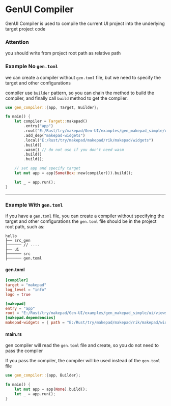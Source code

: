 # GenUI Compiler
GenUI Compiler is used to compile the current UI project into the underlying target project code

### Attention
you should write from project root path as relative path
### Example No `gen.toml`
we can create a compiler without `gen.toml` file, but we need to specify the target and other configurations

compiler use `builder` pattern, so you can chain the method to build the compiler, 
and finally call `build` method to get the compiler.
```rust
use gen_compiler::{app, Target, Builder};

fn main() {
    let compiler = Target::makepad()
        .entry("app")
        .root("E:/Rust/try/makepad/Gen-UI/examples/gen_makepad_simple/ui/views/root.gen")
        .add_dep("makepad-widgets")
        .local("E:/Rust/try/makepad/makepad/rik/makepad/widgets")
        .build()
        .wasm() // do not use if you don't need wasm
        .build()
        .build();

    // set app and specify target
    let mut app = app(Some(Box::new(compiler))).build();

    let _ = app.run();
}

```
---
### Example With `gen.toml`
if you have a `gen.toml` file, you can create a compiler without specifying the target and other configurations
the `gen.toml` file should be in the project root path, such as:
```text
hello
├── src_gen
├────── // ....
├── ui
├────── src
├────── gen.toml
```
#### gen.toml
```toml
[compiler]
target = "makepad"
log_level = "info"
logo = true

[makepad]
entry = "app"
root = "E:/Rust/try/makepad/Gen-UI/examples/gen_makepad_simple/ui/views/root.gen"
[makepad.dependencies] 
makepad-widgets = { path = "E:/Rust/try/makepad/makepad/rik/makepad/widgets" }
```
#### main.rs
gen compiler will read the `gen.toml` file and create, so you do not need to pass the compiler

If you pass the compiler, the compiler will be used instead of the `gen.toml` file
```rust
use gen_compiler::{app, Builder};

fn main() {
    let mut app = app(None).build();
    let _ = app.run();
}
```
